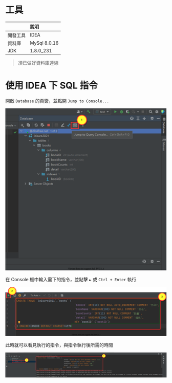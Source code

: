 # 工具

||說明|
|:--|:--|
|開發工具 | IDEA|
|資料庫 | MySql 8.0.16|
|JDK|1.8.0_231|

> 須已做好資料庫連線

# 使用 IDEA 下 SQL 指令

開啟 `Database` 的頁簽，並點開 `Jump to Console...`

<img src="./image/01.dio.svg"/>

在 Console 框中輸入需下的指令，並點擊 `►` 或 `Ctrl + Enter` 執行

<img src="./image/02.dio.svg"/>

此時就可以看見執行的指令，與指令執行後所需的時間

<img src="./image/03.dio.svg"/>